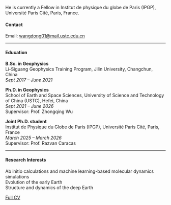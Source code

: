 


He is currently a Fellow in Institut de physique du globe de Paris (IPGP), Université Paris Cité, Paris, France.

#### Contact

Email: wangdong01@mail.ustc.edu.cn

---

#### Education

**B.Sc. in Geophysics**  
Li-Siguang Geophysics Training Program, Jilin University, Changchun, China  
_Sept 2017 – June 2021_

**Ph.D. in Geophysics**  
School of Earth and Space Sciences, University of Science and Technology of China (USTC), Hefei, China  
_Sept 2021 – June 2026_  
Supervisor: Prof. Zhongqing Wu  

**Joint Ph.D. student**  
Institut de Physique du Globe de Paris (IPGP), Université Paris Cité, Paris, France  
_March 2025 – March 2026_  
Supervisor: Prof. Razvan Caracas  

---

#### Research Interests
Ab initio calculations and machine learning-based molecular dynamics simulations\
Evolution of the early Earth\
Structure and dynamics of the deep Earth

[Full CV](./your_cv.pdf)
